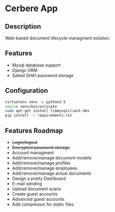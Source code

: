 # Cerbere App

## Description

Web-based document lifecycle managment solution.

## Features
+ Mysql database support
+ Django ORM
+ Salted SHA1 password storage

## Configuration

```bash
virtualenv venv -p python3.5
source venv/bin/activate
sudo apt-get install libmysqlclient-dev
pip install -r requirements.txt
```

## Features Roadmap
+ ~~Login/logout~~
+ ~~Encrypted password storage~~
+ Account managment
+ Add/remove/manage document models
+ Add/remove/manage profiles
+ Add/remove/manage employees
+ Add/remove/manage actual documents
+ Design a pretty Dashboard
+ E-mail sending
+ Upload document scans
+ Create guest accounts
+ Advanced guest accounts
+ Add compressor for static files
